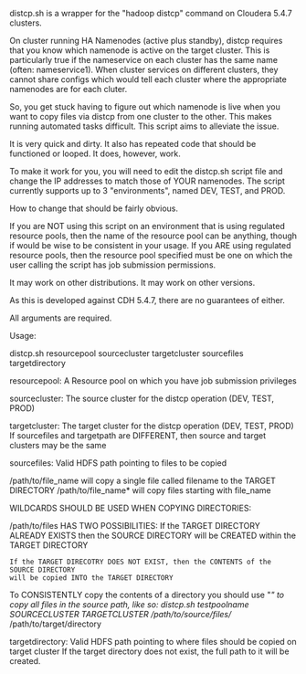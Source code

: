 distcp.sh is a wrapper for the "hadoop distcp" command on Cloudera 5.4.7 clusters.

On cluster running HA Namenodes (active plus standby), distcp requires that you 
know which namenode is active on the target cluster. This is particularly true
if the nameservice on each cluster has the same name (often: nameservice1). 
When cluster services on different clusters, they cannot share configs which
would tell each cluster where the appropriate namenodes are for each cluter.

So, you get stuck having to figure out which namenode is live when you want
to copy files via distcp from one cluster to the other. This makes running
automated tasks difficult. This script aims to alleviate the issue.

It is very quick and dirty. It also has repeated code that should be functioned
or looped. It does, however, work.

To make it work for you, you will need to edit the distcp.sh script file
and change the IP addresses to match those of YOUR namenodes. The script
currently supports up to 3 "environments", named DEV, TEST, and PROD.

How to change that should be fairly obvious.

If you are NOT using this script on an environment that is using regulated
resource pools, then the name of the resource pool can be anything, though
if would be wise to be consistent in your usage. If you ARE using regulated resource
pools, then the resource pool specified must be one on which the user calling the
script has job submission permissions.

It may work on other distributions. 
It may work on other versions.

As this is developed against CDH 5.4.7, there are no guarantees of either.

All arguments are required.

Usage:

distcp.sh resourcepool sourcecluster targetcluster sourcefiles targetdirectory

resourcepool: A Resource pool on which you have job submission privileges

sourcecluster: The source cluster for the distcp operation (DEV, TEST, PROD)

targetcluster: The target cluster for the distcp operation (DEV, TEST, PROD)
If sourcefiles and targetpath are DIFFERENT, then source and target clusters may be the same

sourcefiles: Valid HDFS path pointing to files to be copied

/path/to/file_name  will copy a single file called filename to the TARGET DIRECTORY
/path/to/file_name* will copy files starting with file_name

WILDCARDS SHOULD BE USED WHEN COPYING DIRECTORIES:

/path/to/files HAS TWO POSSIBILITIES:
	If the TARGET DIRECTORY ALREADY EXISTS then the SOURCE DIRECTORY will be CREATED
	within the TARGET DIRECTORY

	If the TARGET DIRECOTRY DOES NOT EXIST, then the CONTENTS of the SOURCE DIRECTORY
	will be copied INTO the TARGET DIRECTORY

To CONSISTENTLY copy the contents of a directory you should use "*" to copy all files 
in the source path, like so:
distcp.sh testpoolname SOURCECLUSTER TARGETCLUSTER /path/to/source/files/* /path/to/target/directory

targetdirectory: Valid HDFS path pointing to where files should be copied on target cluster
If the target directory does not exist, the full path to it will be created.
